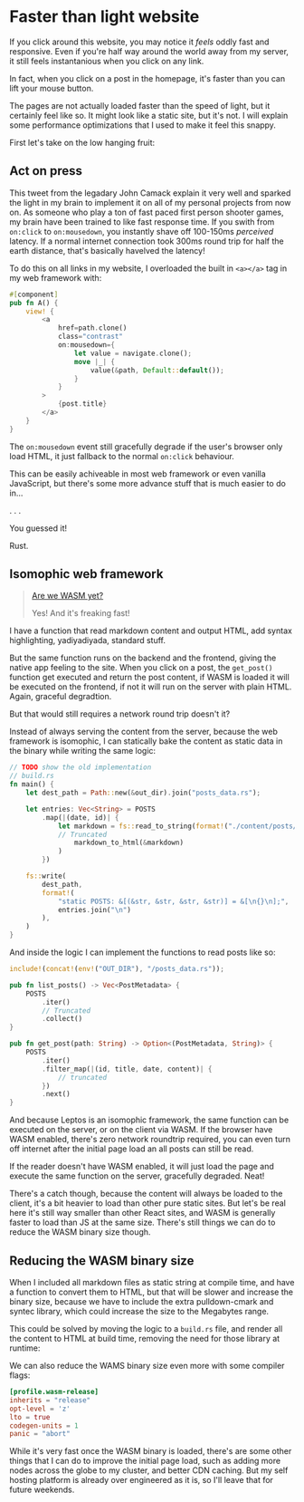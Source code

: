 # Faster than light website

If you click around this website, you may notice it _feels_ oddly fast and
responsive. Even if you're half way around the world away from my server, it
still feels instantanious when you click on any link.

In fact, when you click on a post in the homepage, it's faster than you can
lift your mouse button.

The pages are not actually loaded faster than the speed of light, but it
certainly feel like so. It might look like a static site, but it's not. I will
explain some performance optimizations that I used to make it feel this snappy.

First let's take on the low hanging fruit:

## Act on press

This tweet from the legadary John Camack explain it very well and sparked the
light in my brain to implement it on all of my personal projects from now on.
As someone who play a ton of fast paced first person shooter games, my brain
have been trained to like fast response time. If you swith from `on:click` to
`on:mousedown`, you instantly shave off 100-150ms _perceived_ latency. If a
normal internet connection took 300ms round trip for half the earth distance,
that's basically havelved the latency!

To do this on all links in my website, I overloaded the built in `<a></a>` tag
in my web framework with:

```rs
#[component]
pub fn A() {
    view! {
        <a
            href=path.clone()
            class="contrast"
            on:mousedown={
                let value = navigate.clone();
                move |_| {
                    value(&path, Default::default());
                }
            }
        >
            {post.title}
        </a>
    }
}
```

The `on:mousedown` event still gracefully degrade if the user's browser only
load HTML, it just fallback to the normal `on:click` behaviour.

This can be easily achiveable in most web framework or even vanilla JavaScript,
but there's some more advance stuff that is much easier to do in...

.
.
.

You guessed it!

Rust.

## Isomophic web framework

> [Are we WASM yet?](https://www.arewewebyet.org)
>
> Yes! And it's freaking fast!

I have a function that read markdown content and output HTML, add syntax
highlighting, yadiyadiyada, standard stuff.

But the same function runs on the backend and the frontend, giving the native
app feeling to the site. When you click on a post, the `get_post()` function
get executed and return the post content, if WASM is loaded it will be executed
on the frontend, if not it will run on the server with plain HTML. Again,
graceful degradtion.

But that would still requires a network round trip doesn't it?

Instead of always serving the content from the server, because the web
framework is isomophic, I can statically bake the content as static data in the
binary while writing the same logic:

```rs
// TODO show the old implementation
// build.rs
fn main() {
    let dest_path = Path::new(&out_dir).join("posts_data.rs");

    let entries: Vec<String> = POSTS
        .map(|(date, id)| {
            let markdown = fs::read_to_string(format!("./content/posts/{id}.md"))
            // Truncated
                markdown_to_html(&markdown)
            )
        })

    fs::write(
        dest_path,
        format!(
            "static POSTS: &[(&str, &str, &str, &str)] = &[\n{}\n];",
            entries.join("\n")
        ),
    )
}
```

And inside the logic I can implement the functions to read posts like so:

```rs
include!(concat!(env!("OUT_DIR"), "/posts_data.rs"));

pub fn list_posts() -> Vec<PostMetadata> {
    POSTS
        .iter()
        // Truncated
        .collect()
}

pub fn get_post(path: String) -> Option<(PostMetadata, String)> {
    POSTS
        .iter()
        .filter_map(|(id, title, date, content)| {
            // truncated
        })
        .next()
}
```

And because Leptos is an isomophic framework, the same function can be executed
on the server, or on the client via WASM. If the browser have WASM enabled,
there's zero network roundtrip required, you can even turn off internet after
the initial page load an all posts can still be read.

If the reader doesn't have WASM enabled, it will just load the page and execute
the same function on the server, gracefully degraded. Neat!

There's a catch though, because the content will always be loaded to the
client, it's a bit heavier to load than other pure static sites. But let's be
real here it's still way smaller than other React sites, and WASM is generally
faster to load than JS at the same size. There's still things we can do to reduce the WASM binary size though.

## Reducing the WASM binary size

When I included all markdown files as static string at compile time, and have a
function to convert them to HTML, but that will be slower and increase the
binary size, because we have to include the extra pulldown-cmark and syntec
library, which could increase the size to the Megabytes range.

This could be solved by moving the logic to a `build.rs` file, and render all the content to HTML at build time, removing the need for those library at runtime:

We can also reduce the WAMS binary size even more with some compiler flags:

```toml
[profile.wasm-release]
inherits = "release"
opt-level = 'z'
lto = true
codegen-units = 1
panic = "abort"
```

While it's very fast once the WASM binary is loaded, there's are some other
things that I can do to improve the initial page load, such as adding more
nodes across the globe to my cluster, and better CDN caching. But my self
hosting platform is already over engineered as it is, so I'll leave that for
future weekends.
